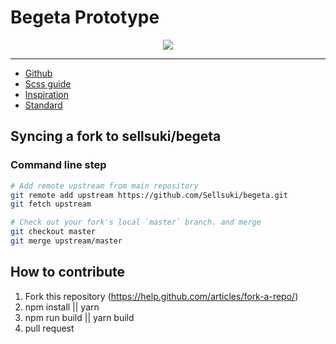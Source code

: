 # Begeta Prototype

<center>
<img src="https://d30y9cdsu7xlg0.cloudfront.net/png/58043-200.png">
</center>

---
- [Github](https://github.com/Sellsuki/begeta)
- [Scss guide](http://sass-lang.com/guide)
- [Inspiration](https://github.com/BioMaRu/biomatic)
- [Standard](http://design.sellsuki.com/atomic/flexdirection/)


## Syncing a fork to sellsuki/begeta
### Command line step
 ```sh
# Add remote upstream from main repository
git remote add upstream https://github.com/Sellsuki/begeta.git
git fetch upstream

# Check out your fork's local `master` branch. and merge
git checkout master
git merge upstream/master
```
 
## How to contribute
1. Fork this repository (https://help.github.com/articles/fork-a-repo/)
2. npm install || yarn
3. npm run build || yarn build
4. pull request
